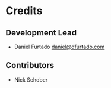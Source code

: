 # Credits

## Development Lead

* Daniel Furtado <daniel@dfurtado.com>

## Contributors

* Nick Schober
